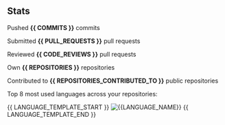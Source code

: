 ## Stats
Pushed **{{ COMMITS }}** commits

Submitted **{{ PULL_REQUESTS }}** pull requests

Reviewed **{{ CODE_REVIEWS }}** pull requests

Own **{{ REPOSITORIES }}** repositories

Contributed to **{{ REPOSITORIES_CONTRIBUTED_TO }}** public repositories

Top 8 most used languages across your repositories:

{{ LANGUAGE_TEMPLATE_START }}
![{{LANGUAGE_NAME}}](https://img.shields.io/static/v1?style=flat-square&label=%E2%A0%80&color=555&labelColor={{LANGUAGE_COLOR:uri}}&message={{LANGUAGE_NAME:uri}}%EF%B8%B1{{LANGUAGE_PERCENT:uri}}%25)
{{ LANGUAGE_TEMPLATE_END }}
